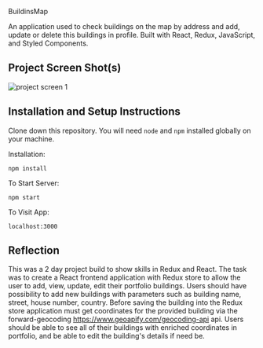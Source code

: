 BuildinsMap

An application used to check buildings on the map by address and add, update or delete this buildings in profile. Built with React, Redux, JavaScript, and Styled Components.

## Project Screen Shot(s)
![project screen 1](https://finstudy.lt/GitScreen1.png)

## Installation and Setup Instructions 

Clone down this repository. You will need `node` and `npm` installed globally on your machine.  

Installation:

`npm install`  

To Start Server:

`npm start`  

To Visit App:

`localhost:3000`  

## Reflection

This was a 2 day project build to show skills in Redux and React. The task was to create a React frontend application with Redux store to
allow the user to add, view, update, edit their portfolio buildings. Users should have possibility to add new buildings with parameters such as building name, street, house number, country. Before saving the building into the Redux store application must get coordinates for the provided building via the forward-geocoding https://www.geoapify.com/geocoding-api api. Users should be able to see all of their buildings with enriched coordinates in portfolio, and be able to edit the building's details if need be.  